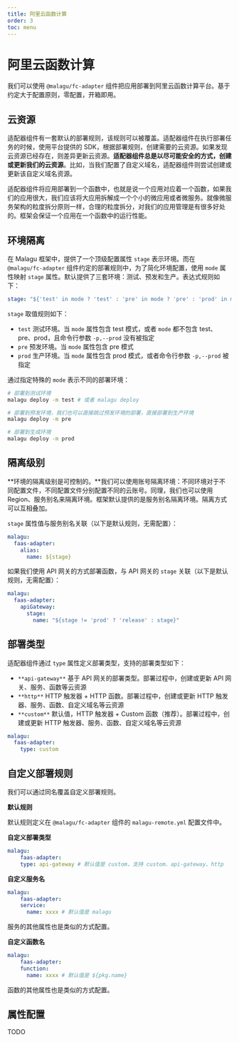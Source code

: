 ```yaml
---
title: 阿里云函数计算
order: 3
toc: menu
---
```


# 阿里云函数计算

我们可以使用 `@malagu/fc-adapter` 组件把应用部署到阿里云函数计算平台。基于约定大于配置原则，零配置，开箱即用。


## 云资源


适配器组件有一套默认的部署规则，该规则可以被覆盖。适配器组件在执行部署任务的时候，使用平台提供的 SDK，根据部署规则，创建需要的云资源。如果发现云资源已经存在，则差异更新云资源。**适配器组件总是以尽可能安全的方式，创建或更新我们的云资源**。比如，当我们配置了自定义域名，适配器组件则尝试创建或更新该自定义域名资源。


适配器组件将应用部署到一个函数中，也就是说一个应用对应着一个函数，如果我们的应用很大，我们应该将大应用拆解成一个个小的微应用或者微服务。就像微服务架构的粒度拆分原则一样，合理的粒度拆分，对我们的应用管理是有很多好处的。框架会保证一个应用在一个函数中的运行性能。


## 环境隔离


在 Malagu 框架中，提供了一个顶级配置属性 `stage` 表示环境。而在 `@malagu/fc-adapter` 组件约定的部署规则中，为了简化环境配置，使用 `mode` 属性映射 `stage` 属性。默认提供了三套环境：测试、预发和生产。表达式规则如下：
```yaml
stage: "${'test' in mode ? 'test' : 'pre' in mode ? 'pre' : 'prod' in mode ? 'prod' : cliContext.prod ? 'prod' : 'test'}" # test, pre, prod
```
`stage` 取值规则如下：

- `test` 测试环境。当 `mode` 属性包含 test 模式，或者 `mode` 都不包含 test、pre、prod，且命令行参数 `-p,--prod` 没有被指定
- `pre` 预发环境。当 `mode` 属性包含 pre 模式
- `prod` 生产环境。当 `mode` 属性包含 prod 模式，或者命令行参数 `-p,--prod` 被指定



通过指定特殊的 `mode` 表示不同的部署环境：
```bash
# 部署到测试环境
malagu deploy -m test # 或者 malagu deploy

# 部署到预发环境，我们也可以直接跳过预发环境的部署，直接部署到生产环境
malagu deploy -m pre

# 部署到生成环境
malagu deploy -m prod
```


## 隔离级别


**环境的隔离级别是可控制的。**我们可以使用账号隔离环境：不同环境对于不同配置文件，不同配置文件分别配置不同的云账号。同理，我们也可以使用 Region、服务别名来隔离环境。框架默认提供的是服务别名隔离环境。隔离方式可以互相叠加。


`stage` 属性值与服务别名关联（以下是默认规则，无需配置）：
```yaml
malagu:
  faas-adapter:
    alias:
      name: ${stage}
```
如果我们使用 API 网关的方式部署函数，与 API 网关的 `stage` 关联（以下是默认规则，无需配置）：
```yaml
malagu:
  faas-adapter:
    apiGateway:
      stage:
        name: "${stage != 'prod' ? 'release' : stage}"
```


## 部署类型


适配器组件通过 `type` 属性定义部署类型，支持的部署类型如下：

- `**api-gateway**` 基于 API 网关的部署类型。部署过程中，创建或更新 API 网关、服务、函数等云资源
- `**http**` HTTP 触发器 + HTTP 函数。部署过程中，创建或更新 HTTP 触发器、服务、函数、自定义域名等云资源
- `**custom**` 默认值，HTTP 触发器 + Custom 函数（推荐）。部署过程中，创建或更新 HTTP 触发器、服务、函数、自定义域名等云资源
```yaml
malagu:
  faas-adapter:
    type: custom
```


## 自定义部署规则


我们可以通过同名覆盖自定义部署规则。


**默认规则**


默认规则定义在 `@malagu/fc-adapter` 组件的 `malagu-remote.yml` 配置文件中。

**自定义部署类型**
```yaml
malagu:
	faas-adapter:
    type: api-gateway # 默认值是 custom，支持 custom、api-gateway、http
```


**自定义服务名**
```yaml
malagu:
	faas-adapter:
    service:
      name: xxxx # 默认值是 malagu
```
服务的其他属性也是类似的方式配置。


**自定义函数名**
```yaml
malagu:
	faas-adapter:
    function:
      name: xxxx # 默认值是 ${pkg.name}
```
函数的其他属性也是类似的方式配置。

## 属性配置


TODO
